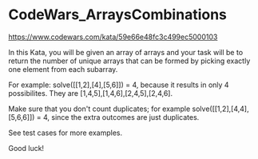 # CodeWars_ArraysCombinations

https://www.codewars.com/kata/59e66e48fc3c499ec5000103

In this Kata, you will be given an array of arrays and your task will be to return the number of unique arrays that can be formed by picking exactly one element from each subarray.

For example: solve([[1,2],[4],[5,6]]) = 4, because it results in only 4 possibilites. They are [1,4,5],[1,4,6],[2,4,5],[2,4,6].

Make sure that you don't count duplicates; for example solve([[1,2],[4,4],[5,6,6]]) = 4, since the extra outcomes are just duplicates.

See test cases for more examples.

Good luck!
